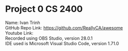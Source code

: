 # Project 0 CS 2400
Name: Ivan Trinh  
GitHub Repo Link: https://github.com/ReallyCA/awesome  
Youtube Link:  
Recorded using OBS Studio, version 28.0.1  
IDE used is Microsoft Visual Studio Code, version 1.71.0  
